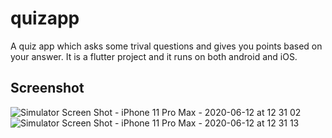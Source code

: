 # quizapp

A quiz app which asks some trival questions and gives you points based on your answer. It is a flutter project and it runs on both android and iOS. 

## Screenshot

![Simulator Screen Shot - iPhone 11 Pro Max - 2020-06-12 at 12 31 02](https://user-images.githubusercontent.com/54743879/100259962-de743d80-2f6e-11eb-847f-0d4cecea652b.png)
![Simulator Screen Shot - iPhone 11 Pro Max - 2020-06-12 at 12 31 13](https://user-images.githubusercontent.com/54743879/100259985-e59b4b80-2f6e-11eb-8644-0f1c20ac6ec2.png)

